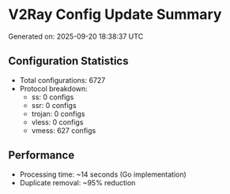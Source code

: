 # V2Ray Config Update Summary
Generated on: 2025-09-20 18:38:37 UTC

## Configuration Statistics
- Total configurations: 6727
- Protocol breakdown:
  - ss: 0 configs
  - ssr: 0 configs
  - trojan: 0 configs
  - vless: 0 configs
  - vmess: 627 configs

## Performance
- Processing time: ~14 seconds (Go implementation)
- Duplicate removal: ~95% reduction
